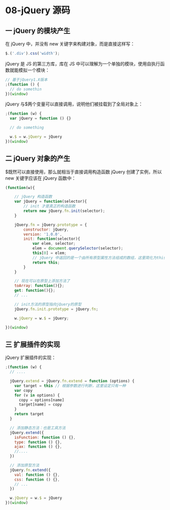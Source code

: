 # 08-jQuery 源码

## 一 jQuery 的模块产生

在 jQuery 中，并没有 new 关键字来构建对象，而是直接这样写：

```js
$.('.div').css('width');
```

jQuery 是 JS 的第三方库，库在 JS 中可以理解为一个单独的模块，使用自执行函数就能模拟一个模块：

```js
// 基于jQuery1.X版本
;(function () {
  // do somethin
})(window)
```

jQuery 与\$两个变量可以直接调用，说明他们被挂载到了全局对象上：

```js
;(function (w) {
  var jQuery = function () {}

  // do something

  w.$ = w.jQuery = jQuery
})(window)
```

## 二 jQuery 对象的产生

\$既然可以直接使用，那么就相当于直接调用构造函数 jQuery 创建了实例，所以 new 关键字应该在 jQuery 函数中：

```js
(function(w){

    // jQuery 构造函数
    var jQuery = function(selector){
        // init 才是真正的构造函数
        return new jQuery.fn.init(selector);
    }

    jQuery.fn = jQuery.prototype = {
        constructor: jQuery,
        version: '1.0.0',
        init: function(selector){
            var elem, selector;
            elem = document.querySelector(selector);
            this[0] = elem;
            // jQuery 中返回的是一个由所有原型属性方法组成的数组，这里简化为this
            return this;
        }
    }

    // 现在可以在原型上添加方法了
    toArray: function(){};
    get: function(){};
    // ...

    // init方法的原型指向jQuery的原型
    jQuery.fn.init.prototype = jQuery.fn;

    w.jQuery = w.$ = jQuery;

})(window)
```

## 三 扩展插件的实现

jQuery 扩展插件的实现：

```js
;(function (w) {
  // ....

  jQuery.extend = jQuery.fn.extend = function (options) {
    var target = this // 根据参数进行判断，这里设定只有一种
    var copy
    for (v in options) {
      copy = options[name]
      target[name] = copy
    }
    return target
  }

  // 添加静态方法：也是工具方法
  jQuery.extend({
    isFunction: function () {},
    type: function () {},
    ajax: function () {},
    //....
  })

  // 添加原型方法
  jQuery.fn.extend({
    val: function () {},
    css: function () {},
    // ...
  })

  w.jQuery = w.$ = jQuery
})(window)
```

